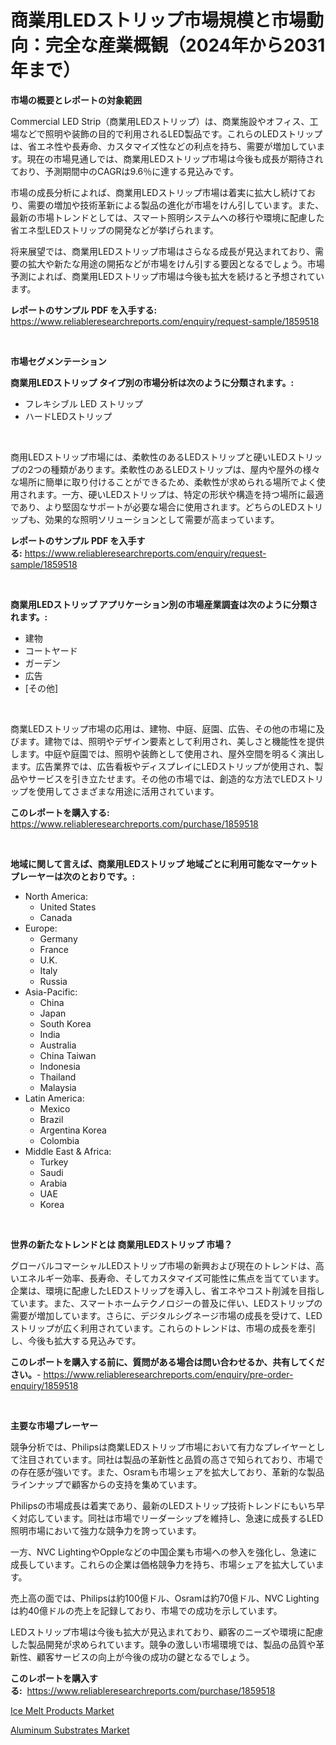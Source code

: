 <p><h1>商業用LEDストリップ市場規模と市場動向：完全な産業概観（2024年から2031年まで）</h1></p><p><strong>市場の概要とレポートの対象範囲</strong></p>
<p><p>Commercial LED Strip（商業用LEDストリップ）は、商業施設やオフィス、工場などで照明や装飾の目的で利用されるLED製品です。これらのLEDストリップは、省エネ性や長寿命、カスタマイズ性などの利点を持ち、需要が増加しています。現在の市場見通しでは、商業用LEDストリップ市場は今後も成長が期待されており、予測期間中のCAGRは9.6％に達する見込みです。</p><p>市場の成長分析によれば、商業用LEDストリップ市場は着実に拡大し続けており、需要の増加や技術革新による製品の進化が市場をけん引しています。また、最新の市場トレンドとしては、スマート照明システムへの移行や環境に配慮した省エネ型LEDストリップの開発などが挙げられます。</p><p>将来展望では、商業用LEDストリップ市場はさらなる成長が見込まれており、需要の拡大や新たな用途の開拓などが市場をけん引する要因となるでしょう。市場予測によれば、商業用LEDストリップ市場は今後も拡大を続けると予想されています。</p></p>
<p><strong>レポートのサンプル PDF を入手する:</strong> <a href="https://www.reliableresearchreports.com/enquiry/request-sample/1859518">https://www.reliableresearchreports.com/enquiry/request-sample/1859518</a></p>
<p>&nbsp;</p>
<p><strong>市場セグメンテーション</strong></p>
<p><strong>商業用LEDストリップ タイプ別の市場分析は次のように分類されます。:</strong></p>
<p><ul><li>フレキシブル LED ストリップ</li><li>ハードLEDストリップ</li></ul></p>
<p>&nbsp;</p>
<p><p>商用LEDストリップ市場には、柔軟性のあるLEDストリップと硬いLEDストリップの2つの種類があります。柔軟性のあるLEDストリップは、屋内や屋外の様々な場所に簡単に取り付けることができるため、柔軟性が求められる場所でよく使用されます。一方、硬いLEDストリップは、特定の形状や構造を持つ場所に最適であり、より堅固なサポートが必要な場合に使用されます。どちらのLEDストリップも、効果的な照明ソリューションとして需要が高まっています。</p></p>
<p><strong>レポートのサンプル PDF を入手する:</strong>&nbsp;<a href="https://www.reliableresearchreports.com/enquiry/request-sample/1859518">https://www.reliableresearchreports.com/enquiry/request-sample/1859518</a></p>
<p>&nbsp;</p>
<p><strong> 商業用LEDストリップ アプリケーション別の市場産業調査は次のように分類されます。:</strong></p>
<p><ul><li>建物</li><li>コートヤード</li><li>ガーデン</li><li>広告</li><li>[その他]</li></ul></p>
<p>&nbsp;</p>
<p><p>商業LEDストリップ市場の応用は、建物、中庭、庭園、広告、その他の市場に及びます。建物では、照明やデザイン要素として利用され、美しさと機能性を提供します。中庭や庭園では、照明や装飾として使用され、屋外空間を明るく演出します。広告業界では、広告看板やディスプレイにLEDストリップが使用され、製品やサービスを引き立たせます。その他の市場では、創造的な方法でLEDストリップを使用してさまざまな用途に活用されています。</p></p>
<p><strong>このレポートを購入する:</strong>&nbsp; <a href="https://www.reliableresearchreports.com/purchase/1859518">https://www.reliableresearchreports.com/purchase/1859518</a></p>
<p>&nbsp;</p>
<p><strong>地域に関して言えば、商業用LEDストリップ 地域ごとに利用可能なマーケットプレーヤーは次のとおりです。:</strong></p>
<p><ul>
    <li>
        North America:
        <ul>
            <li>United States</li>
            <li>Canada</li>
        </ul>
    </li>
    <li>
        Europe:
        <ul>
            <li>Germany</li>
            <li>France</li>
            <li>U.K.</li>
            <li>Italy</li>
            <li>Russia</li>
        </ul>
    </li>
    <li>
        Asia-Pacific:
        <ul>
            <li>China</li>
            <li>Japan</li>
            <li>South Korea</li>
            <li>India</li>
            <li>Australia</li>
            <li>China Taiwan</li>
            <li>Indonesia</li>
            <li>Thailand</li>
            <li>Malaysia</li>
        </ul>
    </li>
    <li>
        Latin America:
        <ul>
            <li>Mexico</li>
            <li>Brazil</li>
            <li>Argentina Korea</li>
            <li>Colombia</li>
        </ul>
    </li>
    <li>
        Middle East & Africa:
        <ul>
            <li>Turkey</li>
            <li>Saudi</li>
            <li>Arabia</li>
            <li>UAE</li>
            <li>Korea</li>
        </ul>
    </li>
    </ul></p>
<p>&nbsp;</p>
<p><strong>世界の新たなトレンドとは 商業用LEDストリップ 市場？</strong></p>
<p><p>グローバルコマーシャルLEDストリップ市場の新興および現在のトレンドは、高いエネルギー効率、長寿命、そしてカスタマイズ可能性に焦点を当てています。企業は、環境に配慮したLEDストリップを導入し、省エネやコスト削減を目指しています。また、スマートホームテクノロジーの普及に伴い、LEDストリップの需要が増加しています。さらに、デジタルシグネージ市場の成長を受けて、LEDストリップが広く利用されています。これらのトレンドは、市場の成長を牽引し、今後も拡大する見込みです。</p></p>
<p><strong>このレポートを購入する前に、質問がある場合は問い合わせるか、共有してください。</strong>- <a href="https://www.reliableresearchreports.com/enquiry/pre-order-enquiry/1859518">https://www.reliableresearchreports.com/enquiry/pre-order-enquiry/1859518</a></p>
<p>&nbsp;</p>
<p><strong>主要な市場プレーヤー</strong></p>
<p><p>競争分析では、Philipsは商業LEDストリップ市場において有力なプレイヤーとして注目されています。同社は製品の革新性と品質の高さで知られており、市場での存在感が強いです。また、Osramも市場シェアを拡大しており、革新的な製品ラインナップで顧客からの支持を集めています。</p><p>Philipsの市場成長は着実であり、最新のLEDストリップ技術トレンドにもいち早く対応しています。同社は市場でリーダーシップを維持し、急速に成長するLED照明市場において強力な競争力を誇っています。</p><p>一方、NVC LightingやOppleなどの中国企業も市場への参入を強化し、急速に成長しています。これらの企業は価格競争力を持ち、市場シェアを拡大しています。</p><p>売上高の面では、Philipsは約100億ドル、Osramは約70億ドル、NVC Lightingは約40億ドルの売上を記録しており、市場での成功を示しています。</p><p>LEDストリップ市場は今後も拡大が見込まれており、顧客のニーズや環境に配慮した製品開発が求められています。競争の激しい市場環境では、製品の品質や革新性、顧客サービスの向上が今後の成功の鍵となるでしょう。</p></p>
<p><strong>このレポートを購入する:</strong>&nbsp;&nbsp;<a href="https://www.reliableresearchreports.com/purchase/1859518">https://www.reliableresearchreports.com/purchase/1859518</a></p>
<p><p><a href="https://butternut-bug-553.notion.site/Ice-Melt-Products-Market-Size-Evaluating-its-Market-Trends-Growth-and-Projections-2024-2031-3bedd0a400654e15a03d2ee0768d11bd">Ice Melt Products Market</a></p><p><a href="https://github.com/Glendatilghmankmgz0rbhwpy/Market-Research-Report-List-1/blob/main/aluminum-substrates-market.md">Aluminum Substrates Market</a></p></p>